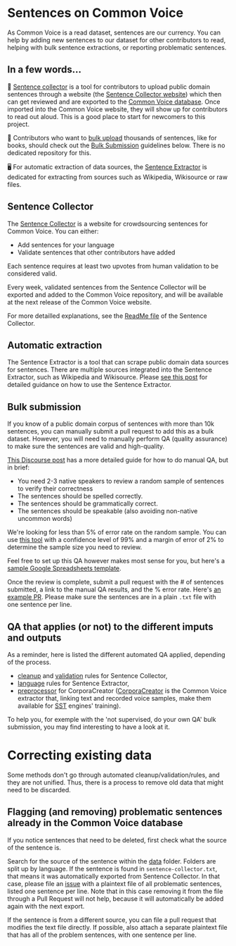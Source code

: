 # Sentences on Common Voice

As Common Voice is a read dataset, sentences are our currency. You can help by adding new sentences to our dataset for other contributors to read, helping with bulk sentence extractions, or reporting problematic sentences.

## In a few words...
📝 [Sentence collector](https://github.com/common-voice/sentence-collector) is a tool for contributors to upload public domain sentences through a website (the [Sentence Collector website](https://commonvoice.mozilla.org/sentence-collector/)) which then can get reviewed and are exported to the [Common Voice database](https://github.com/common-voice/common-voice/tree/main/server/data). Once imported into the Common Voice website, they will show up for contributors to read out aloud. This is a good place to start for newcomers to this project.

📘 Contributors who want to [bulk upload](https://en.wikipedia.org/wiki/Bulk_insert) thousands of sentences, like for books, should check out the [Bulk Submission](https://github.com/common-voice/common-voice/blob/main/docs/SENTENCES.md#bulk-submission) guidelines below. There is no dedicated repository for this.

🖥️ For automatic extraction of data sources, the [Sentence Extractor](https://github.com/Common-Voice/cv-sentence-extractor) is dedicated for extracting from sources such as Wikipedia, Wikisource or raw files.

## Sentence Collector

The [Sentence Collector](https://commonvoice.mozilla.org/sentence-collector/) is a website for crowdsourcing sentences for Common Voice. You can either:

- Add sentences for your language 
- Validate sentences that other contributors have added

Each sentence requires at least two upvotes from human validation to be considered valid.

Every week, validated sentences from the Sentence Collector will be exported and added to the Common Voice repository, and will be available at the next release of the Common Voice website. 

For more detailled explanations, see the [ReadMe file](https://github.com/common-voice/sentence-collector/blob/main/README.md) of the Sentence Collector.
## Automatic extraction

The Sentence Extractor is a tool that can scrape public domain data sources for sentences. There are multiple sources integrated into the Sentence Extractor, such as Wikipedia and Wikisource. Please [see this post](https://discourse.mozilla.org/t/sentence-extractor-current-status-and-workflow-summary/62332) for detailed guidance on how to use the Sentence Extractor.

## Bulk submission

If you know of a public domain corpus of sentences with more than 10k sentences, you can manually submit a pull request to add this as a bulk dataset. However, you will need to manually perform QA (quality assurance) to make sure the sentences are valid and high-quality.

[This Discourse post](https://discourse.mozilla.org/t/using-the-europarl-dataset-with-sentences-from-speeches-from-the-european-parliament/50184) has a more detailed guide for how to do manual QA, but in brief:

- You need 2-3 native speakers to review a random sample of sentences to verify their correctness
- The sentences should be spelled correctly.
- The sentences should be grammatically correct.
- The sentences should be speakable (also avoiding non-native uncommon words)

We're looking for less than 5% of error rate on the random sample. You can use [this tool](https://www.surveymonkey.com/mp/sample-size-calculator/) with a confidence level of 99% and a margin of error of 2% to determine the sample size you need to review.

Feel free to set up this QA however makes most sense for you, but here's a [sample Google Spreadsheets template](https://docs.google.com/spreadsheets/d/1dJpysfcwmUwR4oJuw5ttGcUFYLeTbmn50Fpufz9qx-8/edit#gid=0).

Once the review is complete, submit a pull request with the # of sentences submitted, a link to the manual QA results, and the % error rate. Here's [an example PR](https://github.com/mozilla/common-voice/pull/2873). Please make sure the sentences are in a plain `.txt` file with one sentence per line.

## QA that applies (or not) to the different imputs and outputs
As a reminder, here is listed the different automated QA applied, depending of the process.
* [cleanup](https://github.com/common-voice/sentence-collector/tree/main/server/lib/cleanup) and [validation](https://github.com/common-voice/sentence-collector/tree/main/server/lib/validation) rules for Sentence Collector, 
* [language](https://github.com/common-voice/cv-sentence-extractor#using-language-rules) rules for Sentence Extractor, 
* [preprocessor](https://github.com/common-voice/CorporaCreator/tree/master/src/corporacreator/preprocessors) for CorporaCreator ([CorporaCreator](https://github.com/common-voice/CorporaCreator) is the Common Voice extractor that, linking text and recorded voice samples, make them available for [SST](https://en.wikipedia.org/wiki/Speech_recognition) engines' training).

To help you, for exemple with the 'not supervised, do your own QA' bulk submission, you may find interesting to have a look at it. 

 
# Correcting existing data

Some methods don't go through automated cleanup/validation/rules, and they are not unified. Thus, there is a process to remove old data that might need to be discarded.

<!-- insert here when created the link to Discourse discussion about unified cleanup and validation files, as discussed here https://github.com/common-voice/common-voice/pull/3804#discussion_r974699302 -->
<!-- as reminder, a first discourse started here : https://discourse.mozilla.org/t/sentence-collector-cleanup-before-export-vs-cleanup-on-upload/105411/15)) -->

## Flagging (and removing) problematic sentences already in the Common Voice database

If you notice sentences that need to be deleted, first check what the source of the sentence is. 

Search for the source of the sentence within the [data](https://github.com/common-voice/common-voice/blob/main/server/data) folder. Folders are split up by language. If the sentence is found in `sentence-collector.txt`, that means it was automatically exported from Sentence Collector. In that case, please file an [issue](https://github.com/common-voice/sentence-collector/issues) with a plaintext file of all problematic sentences, listed one sentence per line. Note that in this case removing it from the file through a Pull Request will not help, because it will automatically be added again with the next export.

If the sentence is from a different source, you can file a pull request that modifies the text file directly. If possible, also attach a separate plaintext file that has all of the problem sentences, with one sentence per line.
